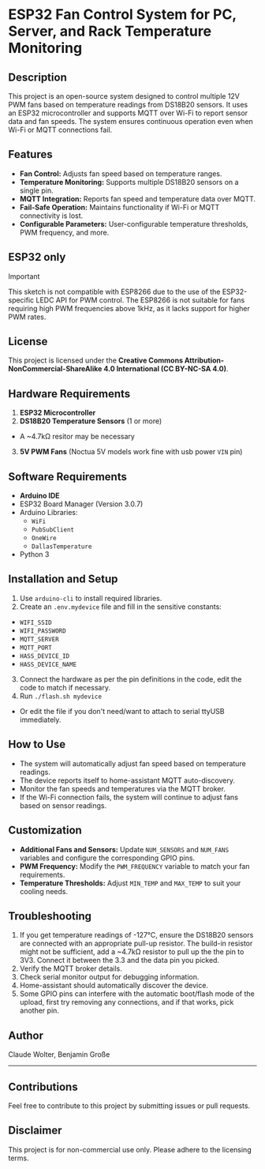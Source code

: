 # ESP32 Fan Control System for PC, Server, and Rack Temperature Monitoring

## Description
This project is an open-source system designed to control multiple 12V PWM fans based on temperature readings from DS18B20 sensors. It uses an ESP32 microcontroller and supports MQTT over Wi-Fi to report sensor data and fan speeds. The system ensures continuous operation even when Wi-Fi or MQTT connections fail.

## Features
- **Fan Control:** Adjusts fan speed based on temperature ranges.
- **Temperature Monitoring:** Supports multiple DS18B20 sensors on a single pin.
- **MQTT Integration:** Reports fan speed and temperature data over MQTT.
- **Fail-Safe Operation:** Maintains functionality if Wi-Fi or MQTT connectivity is lost.
- **Configurable Parameters:** User-configurable temperature thresholds, PWM frequency, and more.

## ESP32 only
>[!IMPORTANT]
>This sketch is not compatible with ESP8266 due to the use of the ESP32-specific LEDC API for PWM control. The ESP8266 is not suitable for fans requiring high PWM frequencies above 1kHz, as it lacks support for higher PWM rates.

## License
This project is licensed under the **Creative Commons Attribution-NonCommercial-ShareAlike 4.0 International (CC BY-NC-SA 4.0)**.

## Hardware Requirements
1. **ESP32 Microcontroller**
2. **DS18B20 Temperature Sensors** (1 or more)
  - A ~4.7kΩ resitor may be necessary
3. **5V PWM Fans** (Noctua 5V models work fine with usb power `VIN` pin)

## Software Requirements
- **Arduino IDE**
- ESP32 Board Manager (Version 3.0.7)
- Arduino Libraries:
  - `WiFi`
  - `PubSubClient`
  - `OneWire`
  - `DallasTemperature`
- Python 3

## Installation and Setup
1. Use `arduino-cli` to install required libraries.
2. Create an `.env.mydevice` file and fill in the sensitive constants:
  - `WIFI_SSID`
  - `WIFI_PASSWORD`
  - `MQTT_SERVER`
  - `MQTT_PORT`
  - `HASS_DEVICE_ID`
  - `HASS_DEVICE_NAME`
3. Connect the hardware as per the pin definitions in the code, edit the code to match if necessary.
4. Run `./flash.sh mydevice`
  - Or edit the file if you don't need/want to attach to serial ttyUSB immediately.

## How to Use
- The system will automatically adjust fan speed based on temperature readings.
- The device reports itself to home-assistant MQTT auto-discovery.
- Monitor the fan speeds and temperatures via the MQTT broker.
- If the Wi-Fi connection fails, the system will continue to adjust fans based on sensor readings.

## Customization
- **Additional Fans and Sensors:** Update `NUM_SENSORS` and `NUM_FANS` variables and configure the corresponding GPIO pins.
- **PWM Frequency:** Modify the `PWM_FREQUENCY` variable to match your fan requirements.
- **Temperature Thresholds:** Adjust `MIN_TEMP` and `MAX_TEMP` to suit your cooling needs.

## Troubleshooting
1. If you get temperature readings of -127°C, ensure the DS18B20 sensors are connected with an appropriate pull-up resistor. The build-in resistor might not be sufficient, add a ~4.7kΩ resistor to pull up the the pin to 3V3. Connect it between the 3.3 and the data pin you picked.
2. Verify the MQTT broker details.
3. Check serial monitor output for debugging information.
4. Home-assistant should automatically discover the device.
5. Some GPIO pins can interfere with the automatic boot/flash mode of the upload, first try removing any connections, and if that works, pick another pin.

## Author
Claude Wolter, Benjamin Große

---

## Contributions
Feel free to contribute to this project by submitting issues or pull requests.

## Disclaimer
This project is for non-commercial use only. Please adhere to the licensing terms.
